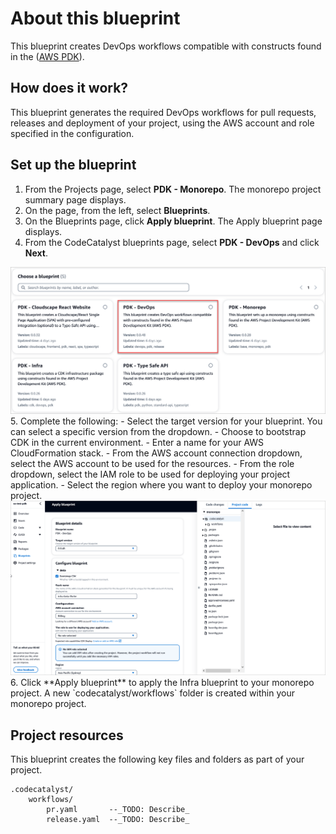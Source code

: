 # About this blueprint

This blueprint creates DevOps workflows compatible with constructs found in the ([AWS PDK](https://aws.github.io/aws-pdk/)).

## How does it work?

This blueprint generates the required DevOps workflows for pull requests, releases and deployment of your project, using the AWS account and role specified in the configuration.

## Set up the blueprint

1. From the Projects page, select **PDK - Monorepo**. The monorepo project summary page displays.
2. On the page, from the left, select **Blueprints**.
3. On the Blueprints page, click **Apply blueprint**. The Apply blueprint page displays.
4. From the CodeCatalyst blueprints page, select **PDK - DevOps** and click **Next**.
<img src="assets/images/select-devops.png"/>
5. Complete the following:
    - Select the target version for your blueprint. You can select a specific version from the dropdown.
    - Choose to bootstrap CDK in the current environment.
    - Enter a name for your AWS CloudFormation stack.
    - From the AWS account connection dropdown, select the AWS account to be used for the resources.
    - From the role dropdown, select the IAM role to be used for deploying your project application.
    - Select the region where you want to deploy your monorepo project.
    <img src="assets/images/devops-blueprint.png"/>
6. Click **Apply blueprint** to apply the Infra blueprint to your monorepo project. A new `codecatalyst/workflows` folder is created within your monorepo project.

## Project resources

This blueprint creates the following key files and folders as part of your project.

```
.codecatalyst/   
    workflows/
        pr.yaml       --_TODO: Describe_
        release.yaml  --_TODO: Describe_
```